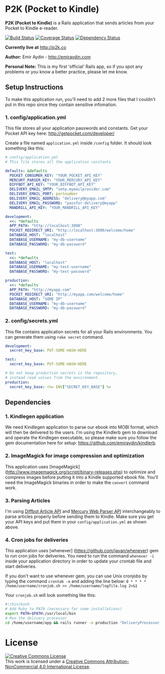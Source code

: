 P2K (Pocket to Kindle)
===
**P2K (Pocket to Kindle)** is a Rails application that sends articles from your Pocket to Kindle e-reader.

[![Build Status](https://travis-ci.org/emiraydin/p2k.svg?branch=master)](https://travis-ci.org/emiraydin/p2k)
[![Coverage Status](https://coveralls.io/repos/emiraydin/p2k/badge.svg?branch=master&service=github)](https://coveralls.io/github/emiraydin/p2k?branch=master)
[![Dependency Status](https://gemnasium.com/emiraydin/p2k.svg)](https://gemnasium.com/emiraydin/p2k)

**Currently live at** http://p2k.co

**Author:** Emir Aydin - http://emiraydin.com

**Personal Note:** This is my first 'official' Rails app, so if you spot any problems or you know a better practice, please let me know.

## Setup Instructions

To make this application run, you'll need to add 2 more files that I couldn't put in this repo since they contain sensitive infomation.

### 1. config/application.yml

This file stores all your application passwords and constants.
Get your Pocket API key here: http://getpocket.com/developer/

Create a file named `application.yml` inside `/config` folder. It should look something like this:

```yml
# config/application.yml
# This file stores all the application constants

defaults: &defaults
  POCKET_CONSUMER_KEY: "YOUR_POCKET_API_KEY"
  MERCURY_PARSER_KEY: "YOUR_MERCURY_API_KEY"
  DIFFBOT_API_KEY: "YOUR_DIFFBOT_API_KEY"
  DELIVERY_EMAIL_SMTP: "smtp.mymailprovider.com"
  DELIVERY_EMAIL_PORT: portnumber
  DELIVERY_EMAIL_ADDRESS: "delivery@myapp.com"
  DELIVERY_EMAIL_PASSWORD: "passfor-delivery@myapp"
  MANDRILL_API_KEY: "YOUR_MANDRILL_API_KEY"

development:
  <<: *defaults
  APP_PATH: "http://localhost:3000"
  POCKET_REDIRECT_URI: "http://localhost:3000/welcome/home"
  DATABASE_HOST: "localhost"
  DATABASE_USERNAME: "my-db-username"
  DATABASE_PASSWORD: "my-db-password"

test:
  <<: *defaults
  DATABASE_HOST: "localhost"
  DATABASE_USERNAME: "my-test-username"
  DATABASE_PASSWORD: "my-test-password"

production:
  <<: *defaults
  APP_PATH: "http://myapp.com"
  POCKET_REDIRECT_URI: "http://myapp.com/welcome/home"
  DATABASE_HOST: "SOME IP"
  DATABASE_USERNAME: "my-db-username"
  DATABASE_PASSWORD: "my-db-password"
```

### 2. config/secrets.yml
This file contains application secrets for all your Rails environments. You can generate them using `rake secret` command.

```yml
development:
  secret_key_base: PUT-SOME-HASH-HERE

test:
  secret_key_base: PUT-SOME-HASH-HERE

# Do not keep production secrets in the repository,
# instead read values from the environment.
production:
  secret_key_base: <%= ENV["SECRET_KEY_BASE"] %>
```

## Dependencies

### 1. Kindlegen application
We need Kindlegen application to parse our ebook into MOBI format, which will then be delivered to the users. I'm using the Kindlerb gem to download and operate the Kindlegen executable, so please make sure you follow the gem documentation here for setup: https://github.com/emiraydin/kindlerb.

### 2. ImageMagick for image compression and optimization
This application uses [ImageMagick] (http://www.imagemagick.org/script/binary-releases.php) to optimize and compress images before putting it into a Kindle supported ebook file. You'll need the ImageMagick binaries in order to make the `convert` command work.

### 3. Parsing Articles
I'm using [Diffbot Article API](http://www.diffbot.com/products/automatic/article/) and [Mercury Web Parser API](https://mercury.postlight.com/web-parser/) interchangeably to parse articles properly before sending them to Kindle. Make sure you get your API keys and put them in your `config/application.yml` as shown above.

### 4. Cron jobs for deliveries
This application uses [whenever] (https://github.com/javan/whenever) gem to run cron jobs for deliveries.
You need to run the command `whenever -i` inside your application directory in order to update your crontab file and start deliveries.

If you don't want to use whenever gem, you can use Unix cronjobs by typing the command `crontab -e` and adding the line below:
`0 * * * * /home/username/cronjob.sh >> /home/username/logfile.log 2>&1`

Your `cronjob.sh` will look something like this:
```sh
#!/bin/bash
# Add Ruby to PATH (necessary for some installations)
export PATH=$PATH:/usr/local/bin
# Run the delivery processor
cd /home/username/app && rails runner -e production "DeliveryProcessor.check"
```

License
===
<a rel="license" href="http://creativecommons.org/licenses/by-nc/4.0/"><img alt="Creative Commons License" style="border-width:0" src="https://i.creativecommons.org/l/by-nc/4.0/88x31.png" /></a><br />This work is licensed under a <a rel="license" href="http://creativecommons.org/licenses/by-nc/4.0/">Creative Commons Attribution-NonCommercial 4.0 International License</a>.
